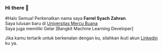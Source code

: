 ### Hi there 👋


#Halo Semua!
Perkenalkan nama saya **Farrel Syach Zahran**.\
Saya lulusan baru di [Universitas Mercu Buana](https://www.mercubuana.ac.id/)\
Saya juga memiliki Gelar [Bangkit Machine Learning Developer]

Jika kamu tertarik untuk berkenalan dengan ku, silahkan ikuti akun [Linkedin](www.linkedin.com/in/farrelsz) ku ya.


<!--
**FarrelSZ/FarrelSZ** is a ✨ _special_ ✨ repository because its `README.md` (this file) appears on your GitHub profile.

Here are some ideas to get you started:

- 🔭 I’m currently working on ...
- 🌱 I’m currently learning ...
- 👯 I’m looking to collaborate on ...
- 🤔 I’m looking for help with ...
- 💬 Ask me about ...
- 📫 How to reach me: ...
- 😄 Pronouns: ...
- ⚡ Fun fact: ...
-->
